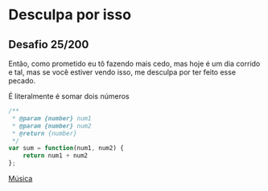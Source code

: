 # Desculpa por isso

## Desafio 25/200

Então, como prometido eu tô fazendo mais cedo, mas hoje é um dia corrido e tal, mas se você estiver vendo isso, me desculpa por ter feito esse pecado.

É literalmente é somar dois números

```javascript
/**
 * @param {number} num1
 * @param {number} num2
 * @return {number}
 */
var sum = function(num1, num2) {
    return num1 + num2
};
```


[Música](https://leetcode.com/problems/add-two-integers/submissions/1641836816)